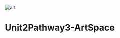 ![art](https://user-images.githubusercontent.com/66000826/203295525-e64cb3e3-ec15-44a3-b8f5-2bc249d3500e.PNG)
# Unit2Pathway3-ArtSpace
